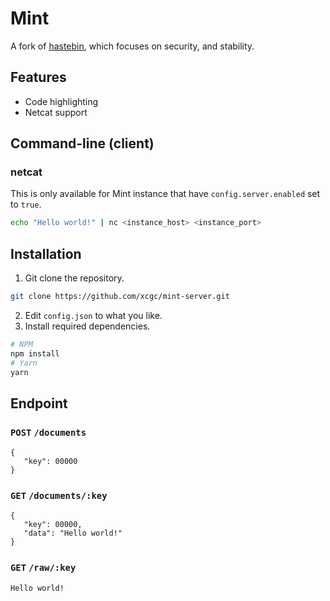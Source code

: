 # Mint
A fork of [hastebin](https://github.com/seejohnrun/haste-server), which focuses on security, and stability.

## Features
- Code highlighting
- Netcat support 

## Command-line (client)
### netcat
This is only available for Mint instance that have `config.server.enabled` set to `true`.
```bash
echo "Hello world!" | nc <instance_host> <instance_port>
```

## Installation
1. Git clone the repository.
```bash
git clone https://github.com/xcgc/mint-server.git
```
2. Edit `config.json` to what you like.
3. Install required dependencies.
```bash
# NPM
npm install
# Yarn
yarn
```

## Endpoint
### `POST` `/documents`
```
{
   "key": 00000
}
```
### `GET` `/documents/:key`
```
{
   "key": 00000,
   "data": "Hello world!"
}
```
### `GET` `/raw/:key`
```
Hello world!
```

